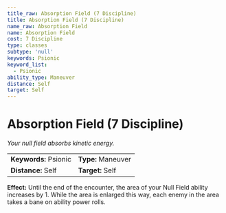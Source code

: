 ```yaml
---
title_raw: Absorption Field (7 Discipline)
title: Absorption Field (7 Discipline)
name_raw: Absorption Field
name: Absorption Field
cost: 7 Discipline
type: classes
subtype: 'null'
keywords: Psionic
keyword_list:
  - Psionic
ability_type: Maneuver
distance: Self
target: Self
---
```


# Absorption Field (7 Discipline)

*Your null field absorbs kinetic energy.*

|                       |                    |
| :-------------------- | :----------------- |
| **Keywords:** Psionic | **Type:** Maneuver |
| **Distance:** Self    | **Target:** Self   |

**Effect:** Until the end of the encounter, the area of your Null Field ability increases by 1. While the area is enlarged this way, each enemy in the area takes a bane on ability power rolls.
